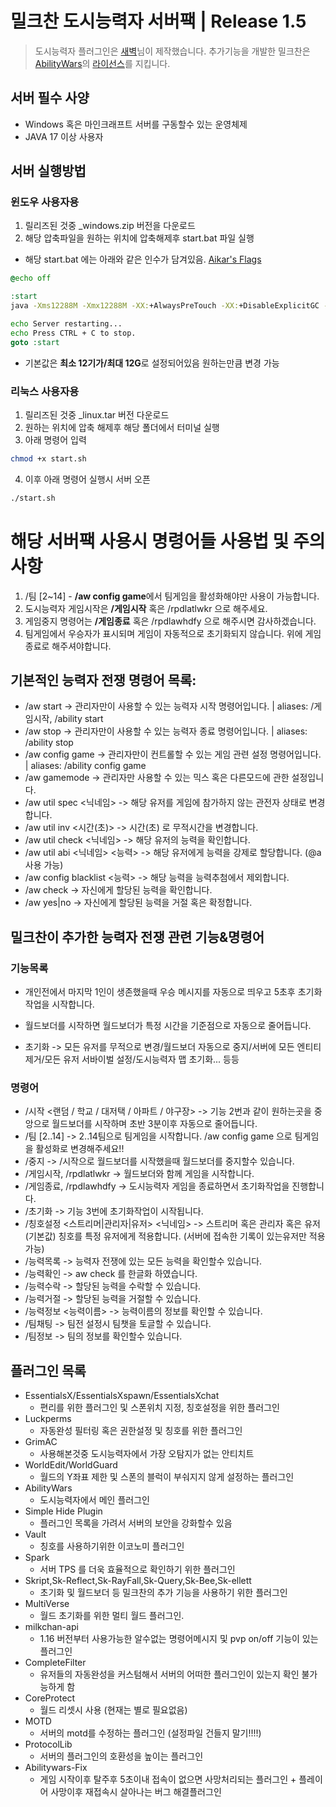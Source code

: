 # 밀크찬 도시능력자 서버팩 | Release 1.5
> 도시능력자 플러그인은 [새벽](https://github.com/Daybreak365/AbilityWar)님이 제작했습니다.
> 추가기능을 개발한 밀크찬은 [AbilityWars](https://github.com/Daybreak365/AbilityWar)의 [라이선스](https://github.com/Daybreak365/AbilityWar/blob/master/LICENSE.md)를 지킵니다.

## 서버 필수 사양
- Windows 혹은 마인크래프트 서버를 구동할수 있는 운영체제
- JAVA 17 이상 사용자

## 서버 실행방법

### 윈도우 사용자용
1. 릴리즈된 것중 _windows.zip 버전을 다운로드
2. 해당 압축파일을 원하는 위치에 압축해제후 start.bat 파일 실행

- 해당 start.bat 에는 아래와 같은 인수가 담겨있음. [Aikar's Flags](https://docs.papermc.io/paper/aikars-flags)
```cmd
@echo off

:start
java -Xms12288M -Xmx12288M -XX:+AlwaysPreTouch -XX:+DisableExplicitGC -XX:+ParallelRefProcEnabled -XX:+PerfDisableSharedMem -XX:+UnlockExperimentalVMOptions -XX:+UseG1GC -XX:G1HeapRegionSize=8M -XX:G1HeapWastePercent=5 -XX:G1MaxNewSizePercent=40 -XX:G1MixedGCCountTarget=4 -XX:G1MixedGCLiveThresholdPercent=90 -XX:G1NewSizePercent=30 -XX:G1RSetUpdatingPauseTimePercent=5 -XX:G1ReservePercent=20 -XX:InitiatingHeapOccupancyPercent=15 -XX:MaxGCPauseMillis=200 -XX:MaxTenuringThreshold=1 -XX:SurvivorRatio=32 -Dusing.aikars.flags=https://mcflags.emc.gs -Daikars.new.flags=true -jar server.jar nogui

echo Server restarting...
echo Press CTRL + C to stop.
goto :start
```
- 기본값은 **최소 12기가/최대 12G**로 설정되어있음 원하는만큼 변경 가능


### 리눅스 사용자용
1. 릴리즈된 것중 _linux.tar 버전 다운로드
2. 원하는 위치에 압축 해제후 해당 폴더에서 터미널 실행
3. 아래 명령어 입력
```bash
chmod +x start.sh
```

4. 이후 아래 명령어 실행시 서버 오픈
```bash
./start.sh
```

# 해당 서버팩 사용시 명령어들 사용법 및 주의사항
1. /팀 [2~14] - **/aw config game**에서 팀게임을 활성화해야만 사용이 가능합니다.
2. 도시능력자 게임시작은 **/게임시작** 혹은 /rpdlatlwkr 으로 해주세요.
3. 게임중지 명령어는 **/게임종료** 혹은 /rpdlawhdfy 으로 해주시면 감사하겠습니다.
4. 팀게임에서 우승자가 표시되며 게임이 자동적으로 초기화되지 않습니다. 위에 게임종료로 해주셔야합니다.


## 기본적인 능력자 전쟁 명령어 목록:
- /aw start -> 관리자만이 사용할 수 있는 능력자 시작 명령어입니다. | aliases: /게임시작, /ability start
- /aw stop -> 관리자만이 사용할 수 있는 능력자 종료 명령어입니다. | aliases: /ability stop
- /aw config game -> 관리자만이 컨트롤할 수 있는 게임 관련 설정 명령어입니다. | aliases: /ability config game
- /aw gamemode -> 관리자만 사용할 수 있는 믹스 혹은 다른모드에 관한 설정입니다.
- /aw util spec <닉네임> -> 해당 유저를 게임에 참가하지 않는 관전자 상태로 변경합니다.
- /aw util inv <시간(초)> -> 시간(초) 로 무적시간을 변경합니다.
- /aw util check <닉네임> -> 해당 유저의 능력을 확인합니다.
- /aw util abi <닉네임> <능력> -> 해당 유저에게 능력을 강제로 할당합니다. (@a 사용 가능)
- /aw config blacklist <능력> -> 해당 능력을 능력추첨에서 제외합니다.
- /aw check -> 자신에게 할당된 능력을 확인합니다.
- /aw yes|no -> 자신에게 할당된 능력을 거절 혹은 확정합니다.

## 밀크찬이 추가한 능력자 전쟁 관련 기능&명령어
### 기능목록
- 개인전에서 마지막 1인이 생존했을때 우승 메시지를 자동으로 띄우고 5초후 초기화작업을 시작합니다.
  
- 월드보더를 시작하면 월드보더가 특정 시간을 기준점으로 자동으로 줄어듭니다.
  
- 초기화 -> 모든 유저를 무적으로 변경/월드보더 자동으로 중지/서버에 모든 엔티티 제거/모든 유저 서바이벌 설정/도시능력자 맵 초기화... 등등

### 명령어
- /시작 <랜덤 / 학교 / 대저택 / 아파트 / 야구장> -> 기능 2번과 같이 원하는곳을 중앙으로 월드보더를 시작하며 초반 3분이후 자동으로 줄어듭니다.
- /팀 [2..14] -> 2..14팀으로 팀게임을 시작합니다. /aw config game 으로 팀게임을 활성화로 변경해주세요!!
- /중지 -> /시작으로 월드보더를 시작했을때 월드보더를 중지할수 있습니다.
- /게임시작, /rpdlatlwkr -> 월드보더와 함께 게임을 시작합니다.
- /게임종료, /rpdlawhdfy -> 도시능력자 게임을 종료하면서 초기화작업을 진행합니다.
- /초기화 -> 기능 3번에 초기화작업이 시작됩니다.
- /칭호설정 <스트리머|관리자|유저> <닉네임> -> 스트리머 혹은 관리자 혹은 유저(기본값) 칭호를 특정 유저에게 적용합니다. (서버에 접속한 기록이 있는유저만 적용가능)
- /능력목록 -> 능력자 전쟁에 있는 모든 능력을 확인할수 있습니다.
- /능력확인 -> aw check 를 한글화 하였습니다.
- /능력수락 -> 할당된 능력을 수락할 수 있습니다.
- /능력거절 -> 할당된 능력을 거절할 수 있습니다.
- /능력정보 <능력이름> -> 능력이름의 정보를 확인할 수 있습니다.
- /팀채팅 -> 팀전 설정시 팀챗을 토글할 수 있습니다.
- /팀정보 -> 팀의 정보를 확인할수 있습니다.

## 플러그인 목록
- EssentialsX/EssentialsXspawn/EssentialsXchat
  - 편리를 위한 플러그인 및 스폰위치 지정, 칭호설정을 위한 플러그인
- Luckperms
  - 자동완성 필터링 혹은 권한설정 및 칭호를 위한 플러그인
- GrimAC
  - 사용해본것중 도시능력자에서 가장 오탐지가 없는 안티치트
- WorldEdit/WorldGuard
  - 월드의 Y좌표 제한 및 스폰의 블럭이 부숴지지 않게 설정하는 플러그인
- AbilityWars
  - 도시능력자에서 메인 플러그인
- Simple Hide Plugin
  - 플러그인 목록을 가려서 서버의 보안을 강화할수 있음
- Vault
  - 칭호를 사용하기위한 이코노미 플러그인
- Spark
  - 서버 TPS 를 더욱 효율적으로 확인하기 위한 플러그인
- Skript,Sk-Reflect,Sk-RayFall,Sk-Query,Sk-Bee,Sk-ellett
  - 초기화 및 월드보더 등 밀크찬의 추가 기능을 사용하기 위한 플러그인
- MultiVerse
  - 월드 초기화를 위한 멀티 월드 플러그인.
- milkchan-api
  - 1.16 버전부터 사용가능한 알수없는 명령어메시지 및 pvp on/off 기능이 있는 플러그인
- CompleteFilter
  - 유저들의 자동완성을 커스텀해서 서버의 어떠한 플러그인이 있는지 확인 불가능하게 함
- CoreProtect
  - 월드 리셋시 사용 (현재는 별로 필요없음)
- MOTD
  - 서버의 motd를 수정하는 플러그인 (설정파일 건들지 말기!!!!)
- ProtocolLib
  - 서버의 플러그인의 호환성을 높이는 플러그인
- Abilitywars-Fix
  - 게임 시작이후 탈주후 5초이내 접속이 없으면 사망처리되는 플러그인 + 플레이어 사망이후 재접속시 살아나는 버그 해결플러그인
